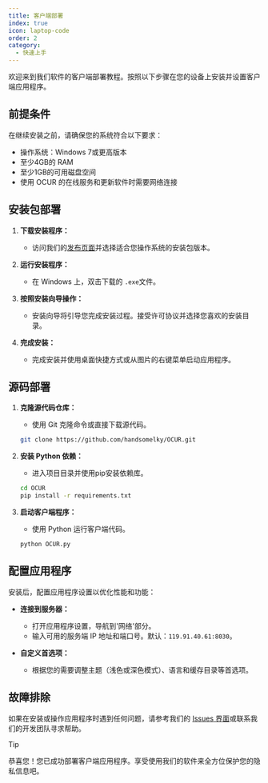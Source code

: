 ```yaml
---
title: 客户端部署
index: true
icon: laptop-code
order: 2
category:
  - 快速上手
---
```

欢迎来到我们软件的客户端部署教程。按照以下步骤在您的设备上安装并设置客户端应用程序。

## 前提条件

在继续安装之前，请确保您的系统符合以下要求：

- 操作系统：Windows 7或更高版本
- 至少4GB的 RAM
- 至少1GB的可用磁盘空间
- 使用 OCUR 的在线服务和更新软件时需要网络连接

## 安装包部署

1. **下载安装程序：**

   - 访问我们的[发布页面](https://github.com/handsomelky/OCUR/releases/latest)并选择适合您操作系统的安装包版本。
2. **运行安装程序：**

   - 在 Windows 上，双击下载的 `.exe`文件。
3. **按照安装向导操作：**

   - 安装向导将引导您完成安装过程。接受许可协议并选择您喜欢的安装目录。
4. **完成安装：**

   - 完成安装并使用桌面快捷方式或从图片的右键菜单启动应用程序。

## 源码部署

1. **克隆源代码仓库：**

   - 使用 Git 克隆命令或直接下载源代码。

   ```bash
   git clone https://github.com/handsomelky/OCUR.git

   ```
2. **安装 Python 依赖：**

   - 进入项目目录并使用pip安装依赖库。

   ```bash
   cd OCUR
   pip install -r requirements.txt

   ```
3. **启动客户端程序：**

   - 使用 Python 运行客户端代码。

   ```bash
   python OCUR.py

   ```

## 配置应用程序

安装后，配置应用程序设置以优化性能和功能：

- **连接到服务器：**

  - 打开应用程序设置，导航到'网络'部分。
  - 输入可用的服务端 IP 地址和端口号。默认：`119.91.40.61:8030`。
- **自定义首选项：**

  - 根据您的需要调整主题（浅色或深色模式）、语言和缓存目录等首选项。

## 故障排除

如果在安装或操作应用程序时遇到任何问题，请参考我们的 [Issues 界面](https://github.com/handsomelky/OCUR/issues)或联系我们的开发团队寻求帮助。

> [!tip]
> 恭喜您！您已成功部署客户端应用程序。享受使用我们的软件来全方位保护您的隐私信息吧。
